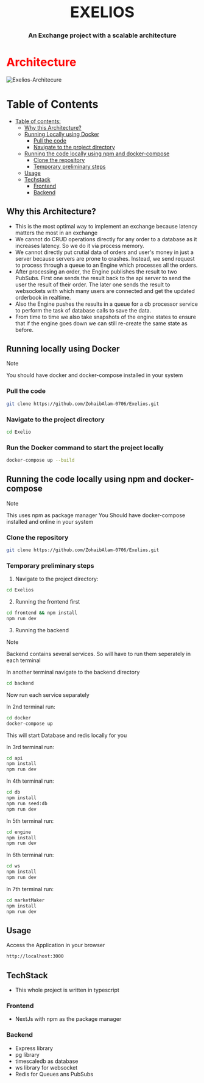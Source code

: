 <h1 align="center" style="font-size: 40px;">EXELIOS</h1>

<h3 align="center"> An Exchange project with a scalable architecture </h3>

<h1 style="font-size: 30px; color: red">Architecture</h1>

![Exelios-Architecure](https://github.com/user-attachments/assets/6f5ed6a5-255d-4454-95b8-901fb5d532c1)


# Table of Contents

- [Table of contents:](#table-of-contents)
  - [Why this Architecture?](#why-this-architecture)
  - [Running Locally using Docker](#running-locally-using-docker)
    - [Pull the code](#pull-the-code)
    - [Navigate to the project directory](#navigate-to-the-project-directory)
  - [Running the code locally using npm and docker-compose](#running-the-code-locally-using-npm-and-docker-compose)
    - [Clone the repository](#clone-the-repository)
    - [Temporary preliminary steps](#temporary-preliminary-steps)
  - [Usage](#usage)
  - [Techstack](#techstack)
    - [Frontend](#frontend)
    - [Backend](#backend)

## Why this Architecture?

- This is the most optimal way to implement an exchange because latency matters the most in an exchange
- We cannot do CRUD operations directly for any order to a database as it increases latency. So we do it via process memory.
- We cannot directly put crutial data of orders and user's money in just a server because servers are prone to crashes. Instead, we send request to process through a queue to an Engine which processes all the orders.
- After processing an order, the Engine publishes the result to two PubSubs. First one sends the result back to the api server to send the user the result of their order. The later one sends the result to websockets with which many users are connected and get the updated orderbook in realtime.
- Also the Engine pushes the results in a queue for a db processor service to perform the task of database calls to save the data.
- From time to time we also take snapshots of the engine states to ensure that if the engine goes down we can still re-create the same state as before. 

## Running locally using Docker

> [!Note]
> You should have docker and docker-compose installed in your system

### Pull the code
```bash
git clone https://github.com/ZohaibAlam-0706/Exelios.git    
```

### Navigate to the project directory

```bash
cd Exelio
```

### Run the Docker command to start the project locally

```bash
docker-compose up --build
```

## Running the code locally using npm and docker-compose

> [!Note]
> This uses npm as package manager 
> You Should have docker-compose installed and online in your system

### Clone the repository

```bash
git clone https://github.com/ZohaibAlam-0706/Exelios.git    
```

### Temporary preliminary steps

1. Navigate to the project directory:

```bash
cd Exelios
```

2. Running the frontend first

```bash
cd frontend && npm install
npm run dev
```


3. Running the backend

> [!Note]
> Backend contains several services. So will have to run them seperately in each terminal
    
In another terminal navigate to the backend directory

```bash
cd backend  
``` 

Now run each service separately

In 2nd terminal run:
   
```bash
cd docker 
docker-compose up
```
This will start Database and redis locally for you

In 3rd terminal run:
   
```bash
cd api 
npm install
npm run dev
```


In 4th terminal run:
   
```bash
cd db
npm install
npm run seed:db
npm run dev
```

In 5th terminal run:
 
```bash
cd engine
npm install
npm run dev
```

In 6th terminal run:

```bash
cd ws
npm install
npm run dev
```

In 7th terminal run:

```bash
cd marketMaker
npm install
npm run dev
```

## Usage

Access the Application in your browser

```bash
http://localhost:3000
```
## TechStack
- This whole project is written in typescript

### Frontend
- NextJs with npm as the package manager

### Backend
- Express library
- pg library
- timescaledb as database
- ws library for websocket
- Redis for Queues ans PubSubs
